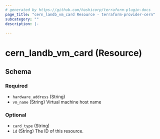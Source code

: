 ```yaml
---
# generated by https://github.com/hashicorp/terraform-plugin-docs
page_title: "cern_landb_vm_card Resource - terraform-provider-cern"
subcategory: ""
description: |-
  
---
```


# cern_landb_vm_card (Resource)





<!-- schema generated by tfplugindocs -->
## Schema

### Required

- `hardware_address` (String)
- `vm_name` (String) Virtual machine host name

### Optional

- `card_type` (String)
- `id` (String) The ID of this resource.



